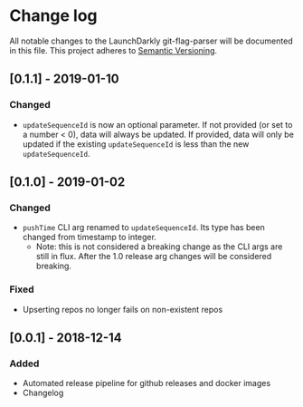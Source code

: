 # Change log

All notable changes to the LaunchDarkly git-flag-parser will be documented in this file. This project adheres to [Semantic Versioning](http://semver.org).
## [0.1.1] - 2019-01-10
### Changed
- `updateSequenceId` is now an optional parameter. If not provided (or set to a number < 0), data will always be updated. If provided, data will only be updated if the existing `updateSequenceId` is less than the new `updateSequenceId`.

## [0.1.0] - 2019-01-02
### Changed
- `pushTime` CLI arg renamed to `updateSequenceId`. Its type has been changed from timestamp to integer.
  - Note: this is not considered a breaking change as the CLI args are still in flux. After the 1.0 release arg changes will be considered breaking.

### Fixed
- Upserting repos no longer fails on non-existent repos

## [0.0.1] - 2018-12-14
### Added
- Automated release pipeline for github releases and docker images
- Changelog
